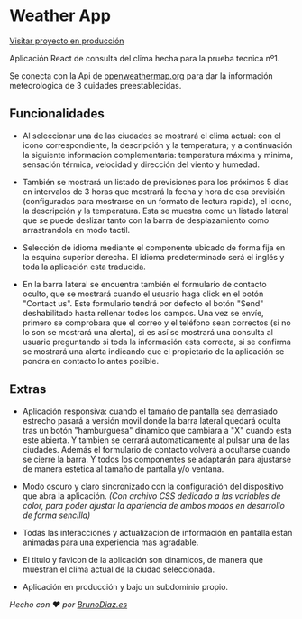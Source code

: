 # Weather App

[Visitar proyecto en producción](https://weatherapp.brunodiaz.es)

Aplicación React de consulta del clima hecha para la prueba tecnica nº1.

Se conecta con la Api de [openweathermap.org](https://openweathermap.or) para dar la información meteorologica de 3 cuidades preestablecidas.

## Funcionalidades

* Al seleccionar una de las ciudades se mostrará el clima actual: con el icono correspondiente, la descripción y la temperatura; y a continuación la siguiente información complementaria: temperatura máxima y minima, sensación térmica, velocidad y dirección del viento y humedad.

* También se mostrará un listado de previsiones para los próximos 5 dias en intervalos de 3 horas que mostrará la fecha y hora de esa previsión (configuradas para mostrarse en un formato de lectura rapida), el icono, la descripción y la temperatura. Esta se muestra como un listado lateral que se puede deslizar tanto con la barra de desplazamiento como arrastrandola en modo tactil.

* Selección de idioma mediante el componente ubicado de forma fija en la esquina superior derecha. El idioma predeterminado será el inglés y toda la aplicación esta traducida.

* En la barra lateral se encuentra también el formulario de contacto oculto, que se mostrará cuando el usuario haga click en el botón "Contact us".
Este formulario tendrá por defecto el botón "Send" deshabilitado hasta rellenar todos los campos.
Una vez se envíe, primero se comprobara que el correo y el teléfono sean correctos (si no lo son se mostrará una alerta), si es así se mostrará una consulta al usuario preguntando si toda la información esta correcta, si se confirma se mostrará una alerta indicando que el propietario de la aplicación se pondra en contacto lo antes posible.

## Extras

* Aplicación responsiva: cuando el tamaño de pantalla sea demasiado estrecho pasará a versión movil donde la barra lateral quedará oculta tras un botón "hamburguesa" dinamico que cambiara a "X" cuando esta este abierta. Y tambien se cerrará automaticamente al pulsar una de las ciudades. Además el formulario de contacto volverá a ocultarse cuando se cierre la barra.
Y todos los componentes se adaptarán para ajustarse de manera estetica al tamaño de pantalla y/o ventana.

* Modo oscuro y claro sincronizado con la configuración del dispositivo que abra la aplicación. *(Con archivo CSS dedicado a las variables de color, para poder ajustar la apariencia de ambos modos en desarrollo de forma sencilla)*

* Todas las interacciones y actualizacion de información en pantalla estan animadas para una experiencia mas agradable.

* El titulo y favicon de la aplicación son dinamicos, de manera que muestran el clima actual de la ciudad seleccionada.

* Aplicación en producción y bajo un subdominio propio.

*Hecho con ♥ por [BrunoDiaz.es](https://www.brunodiaz.es)*





